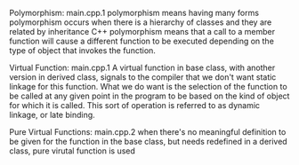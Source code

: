 Polymorphism:
main.cpp.1
  polymorphism means having many forms
  polymorphism occurs when there is a hierarchy of classes and they are related by inheritance
  C++ polymorphism means that a call to a member function will cause a different function to be executed depending on the type of object that invokes the function.

Virtual Function:
main.cpp.1
  A virtual function in base class, with another version in derived class, signals to the compiler that we don't want static linkage for this function.
  What we do want is the selection of the function to be called at any given point in the program to be based on the kind of object for which it is called. This sort of operation is referred to as dynamic linkage, or late binding.

Pure Virtual Functions:
main.cpp.2
  when there's no meaningful definition to be given for the function in the base class, but needs redefined in a derived class, pure virutal function is used